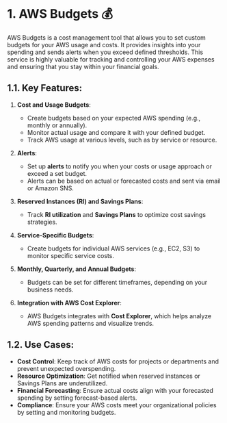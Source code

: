 # 1. AWS Budgets 💰

AWS Budgets is a cost management tool that allows you to set custom budgets for your AWS usage and costs. It provides insights into your spending and sends alerts when you exceed defined thresholds. This service is highly valuable for tracking and controlling your AWS expenses and ensuring that you stay within your financial goals.

## 1.1. Key Features:

1. **Cost and Usage Budgets**:

   - Create budgets based on your expected AWS spending (e.g., monthly or annually).
   - Monitor actual usage and compare it with your defined budget.
   - Track AWS usage at various levels, such as by service or resource.

2. **Alerts**:

   - Set up **alerts** to notify you when your costs or usage approach or exceed a set budget.
   - Alerts can be based on actual or forecasted costs and sent via email or Amazon SNS.

3. **Reserved Instances (RI) and Savings Plans**:

   - Track **RI utilization** and **Savings Plans** to optimize cost savings strategies.

4. **Service-Specific Budgets**:

   - Create budgets for individual AWS services (e.g., EC2, S3) to monitor specific service costs.

5. **Monthly, Quarterly, and Annual Budgets**:

   - Budgets can be set for different timeframes, depending on your business needs.

6. **Integration with AWS Cost Explorer**:
   - AWS Budgets integrates with **Cost Explorer**, which helps analyze AWS spending patterns and visualize trends.

## 1.2. Use Cases:

- **Cost Control**: Keep track of AWS costs for projects or departments and prevent unexpected overspending.
- **Resource Optimization**: Get notified when reserved instances or Savings Plans are underutilized.
- **Financial Forecasting**: Ensure actual costs align with your forecasted spending by setting forecast-based alerts.
- **Compliance**: Ensure your AWS costs meet your organizational policies by setting and monitoring budgets.
